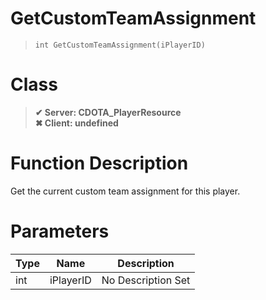 # GetCustomTeamAssignment
> `int GetCustomTeamAssignment(iPlayerID)`
# Class
> __✔ Server: CDOTA_PlayerResource__  
> __✖ Client: undefined__  
# Function Description
Get the current custom team assignment for this player.
# Parameters
Type|Name|Description
--|--|--
int|iPlayerID|No Description Set
